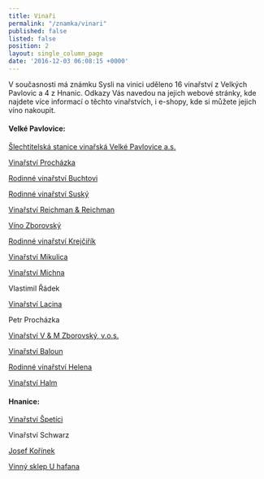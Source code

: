 ```yaml
---
title: Vinaři
permalink: "/znamka/vinari"
published: false
listed: false
position: 2
layout: single_column_page
date: '2016-12-03 06:08:15 +0000'
---
```

V současnosti má známku Sysli na vinici uděleno 16 vinařství z Velkých
Pavlovic a 4 z Hnanic. Odkazy Vás navedou na jejich webové stránky, kde
najdete více informací o těchto vinařstvích, i e-shopy, kde si můžete
jejich víno nakoupit.

#### Velké Pavlovice:

[Šlechtitelská stanice vinařská Velké Pavlovice a.s.][1]

[Vinařství Procházka][2]

[Rodinné vinařství Buchtovi][3]

[Rodinné vinařství Suský][4]

[Vinařství Reichman & Reichman][5]

[Víno Zborovský][6]

[Rodinné vinařství Krejčiřík][7]

[Vinařství Mikulica][8]

[Vinařství Michna][9]

Vlastimil Řádek

[Vinařství Lacina][10]

Petr Procházka

[Vinařství V & M Zborovský, v.o.s.][11]

[Vinařství Baloun][12]

[Rodinné vinařství Helena][13]

[Vinařství Halm][14]

#### Hnanice:

[Vinařství Špetíci][15]

Vinařství Schwarz

[Josef Kořínek][16]

[Vinný sklep U hafana][17]


[1]: http://www.slechtitelka.cz/ "Šlechtitelka"
[2]: http://www.vinarstvi-prochazka.cz/ "Vinařství Procházka"
[3]: http://www.vinobuchtovi.cz/ "Vinařství Buchtovi"
[4]: http://www.vinosusky.cz/ "Vinařství Suský"
[5]: http://www.naturalfactors.cz/ "Vinařství Reichman"
[6]: http://www.vinozborovsky.cz/ "Víno Zborovský"
[7]: http://www.vinarstvi-krejcirik.cz/ "Vinařství Krejčiřík"
[8]: https://www.vinarstvimikulica.cz/ "Vinařství Mikulica"
[9]: http://www.michna.cz/ "Vinařství Michna"
[10]: http://www.vinarstvilacina.cz/ "Vinařství Lacina"
[11]: http://www.zborovsky.cz/ "Zborovsky"
[12]: http://www.baloun.cz/ "Vinařství Baloun"
[13]: http://www.vinarstvihelena.cz/
[14]: http://www.vinarstvihalm.cz
[15]: http://www.vinarstvispetici.cz
[16]: http://www.josef-korinek.cz
[17]: http://www.uhafana.cz
